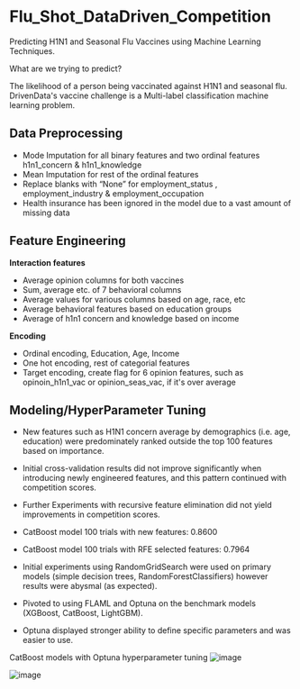 # Flu_Shot_DataDriven_Competition
Predicting H1N1 and Seasonal Flu Vaccines using Machine Learning Techniques.

What are we trying to predict?

The likelihood of a person being vaccinated against H1N1 and seasonal flu. 
DrivenData's vaccine challenge is a Multi-label classification machine learning problem.

## Data Preprocessing


- Mode Imputation for all binary features and two ordinal features h1n1_concern & h1n1_knowledge 
- Mean Imputation for rest of the ordinal features  
- Replace blanks with “None” for employment_status , employment_industry & employment_occupation  
- Health insurance has been ignored in the model due to a vast amount of missing data 

## Feature Engineering


**Interaction features**

- Average opinion columns for both vaccines  
- Sum, average etc. of 7 behavioral columns 
- Average values for various columns based on age, race, etc 
- Average behavioral features based on education groups 
- Average of h1n1 concern and knowledge based on income 

**Encoding** 

- Ordinal encoding, Education, Age, Income 
- One hot encoding, rest of categorial features 
- Target encoding, create flag for 6 opinion features, such as opinoin_h1n1_vac or opinion_seas_vac, if it's over average

## Modeling/HyperParameter Tuning


- New features such as H1N1 concern average by demographics (i.e. age, education) were predominately ranked outside the top 100 features based on importance. 
- Initial cross-validation results did not improve significantly when introducing newly engineered features, and this pattern continued with competition scores. 
- Further Experiments with recursive feature elimination did not yield improvements in competition scores. 
- CatBoost model 100 trials with new features: 0.8600  
- CatBoost model 100 trials with RFE selected features: 0.7964 

- Initial experiments using RandomGridSearch were used on primary models (simple decision trees, RandomForestClassifiers) however results were abysmal (as expected).  
- Pivoted to using FLAML and Optuna on the benchmark models (XGBoost, CatBoost, LightGBM). 
- Optuna displayed stronger ability to define specific parameters and was easier to use. 


CatBoost models with Optuna hyperparameter tuning
![image](https://user-images.githubusercontent.com/41646192/184504897-0bd8f7bf-c1c6-43f0-9bc1-1d2f1e37007f.png)

![image](https://user-images.githubusercontent.com/41646192/184504934-1555de55-4a39-47fe-81da-82071a942b3f.png)


